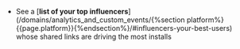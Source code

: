 * See a [**list of your top influencers**](/domains/analytics_and_custom_events/{%section platform%}{{page.platform}}{%endsection%}/#influencers-your-best-users) whose shared links are driving the most installs